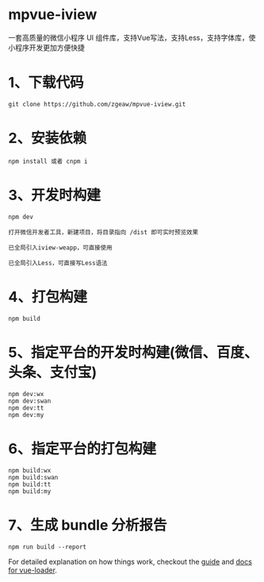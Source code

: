 # mpvue-iview

一套高质量的微信小程序 UI 组件库，支持Vue写法，支持Less，支持字体库，使小程序开发更加方便快捷


# 1、下载代码

``` 
git clone https://github.com/zgeaw/mpvue-iview.git
``` 

# 2、安装依赖

```
npm install 或者 cnpm i
```

# 3、开发时构建

```
npm dev

打开微信开发者工具，新建项目，将目录指向 /dist 即可实时预览效果

已全局引入iview-weapp，可直接使用

已全局引入Less，可直接写Less语法

```

# 4、打包构建

```
npm build
```

# 5、指定平台的开发时构建(微信、百度、头条、支付宝)

```
npm dev:wx
npm dev:swan
npm dev:tt
npm dev:my
```

# 6、指定平台的打包构建

```
npm build:wx
npm build:swan
npm build:tt
npm build:my
```

# 7、生成 bundle 分析报告

```
npm run build --report
```


For detailed explanation on how things work, checkout the [guide](http://vuejs-templates.github.io/webpack/) and [docs for vue-loader](http://vuejs.github.io/vue-loader).
